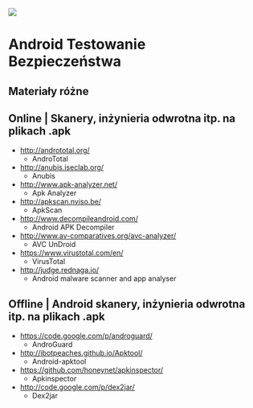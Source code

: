 [![](https://img.shields.io/badge/Facebook-%23TestowanieOprogramowania-blue.svg)](https://www.facebook.com/groups/TestowanieOprogramowania/)


# Android Testowanie Bezpieczeństwa

## Materiały różne


## Online | Skanery, inżynieria odwrotna itp. na plikach .apk

* http://andrototal.org/
   * AndroTotal
* http://anubis.iseclab.org/
   * Anubis
* http://www.apk-analyzer.net/
   * Apk Analyzer
* http://apkscan.nviso.be/
   * ApkScan
* http://www.decompileandroid.com/
   * Android APK Decompiler
* http://www.av-comparatives.org/avc-analyzer/
   * AVC UnDroid
* https://www.virustotal.com/en/
   * VirusTotal
* http://judge.rednaga.io/
   * Android malware scanner and app analyser

## Offline | Android skanery, inżynieria odwrotna itp. na plikach .apk

* https://code.google.com/p/androguard/
  * AndroGuard
* http://ibotpeaches.github.io/Apktool/
  * Android-apktool
* https://github.com/honeynet/apkinspector/
  * Apkinspector
* http://code.google.com/p/dex2jar/
  * Dex2jar
